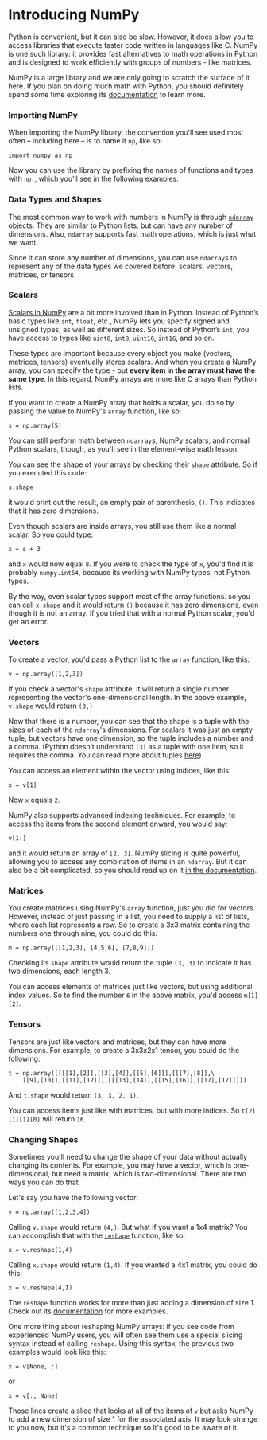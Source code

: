 # Introducing NumPy

Python is convenient, but it can also be slow. However, it does allow you to access libraries that execute faster code written in languages like C. NumPy is one such library: it provides fast alternatives to math operations in Python and is designed to work efficiently with groups of numbers - like matrices.

NumPy is a large library and we are only going to scratch the surface of it here. If you plan on doing much math with Python, you should definitely spend some time exploring its [documentation](https://docs.scipy.org/doc/numpy/reference/) to learn more.

### Importing NumPy

When importing the NumPy library, the convention you'll see used most often – including here – is to name it `np`, like so:

```
import numpy as np 
```

Now you can use the library by prefixing the names of functions and types with `np.`, which you'll see in the following examples.

### Data Types and Shapes

The most common way to work with numbers in NumPy is through [`ndarray`](https://docs.scipy.org/doc/numpy/reference/arrays.html) objects. They are similar to Python lists, but can have any number of dimensions. Also, `ndarray` supports fast math operations, which is just what we want.

Since it can store any number of dimensions, you can use `ndarray`s to represent any of the data types we covered before: scalars, vectors, matrices, or tensors.

### Scalars

[Scalars in NumPy](https://docs.scipy.org/doc/numpy/reference/arrays.scalars.html) are a bit more involved than in Python. Instead of Python’s basic types like `int`, `float`, etc., NumPy lets you specify signed and unsigned types, as well as different sizes. So instead of Python’s `int`, you have access to types like `uint8`, `int8`, `uint16`, `int16`, and so on.

These types are important because every object you make (vectors, matrices, tensors) eventually stores scalars. And when you create a NumPy array, you can specify the type - but **every item in the array must have the same type**. In this regard, NumPy arrays are more like C arrays than Python lists.

If you want to create a NumPy array that holds a scalar, you do so by passing the value to NumPy's `array` function, like so:

```
s = np.array(5)
```

You can still perform math between `ndarray`s, NumPy scalars, and normal Python scalars, though, as you'll see in the element-wise math lesson.

You can see the shape of your arrays by checking their `shape` attribute. So if you executed this code:

```
s.shape
```

it would print out the result, an empty pair of parenthesis, `()`. This indicates that it has zero dimensions.

Even though scalars are inside arrays, you still use them like a normal scalar. So you could type:

```
x = s + 3
```

and `x` would now equal `8`. If you were to check the type of `x`, you'd find it is probably `numpy.int64`, because its working with NumPy types, not Python types.

By the way, even scalar types support most of the array functions. so you can call `x.shape` and it would return `()` because it has zero dimensions, even though it is not an array. If you tried that with a normal Python scalar, you'd get an error.

### Vectors

To create a vector, you'd pass a Python list to the `array` function, like this:

```
v = np.array([1,2,3])
```

If you check a vector's `shape` attribute, it will return a single number representing the vector's one-dimensional length. In the above example, `v.shape` would return `(3,)`

Now that there is a number, you can see that the shape is a tuple with the sizes of each of the `ndarray`'s dimensions. For scalars it was just an empty tuple, but vectors have one dimension, so the tuple includes a number and a comma. (Python doesn’t understand `(3)` as a tuple with one item, so it requires the comma. You can read more about tuples [here](https://docs.python.org/3/tutorial/datastructures.html#tuples-and-sequences))

You can access an element within the vector using indices, like this:

```
x = v[1]
```

Now `x` equals `2`.

NumPy also supports advanced indexing techniques. For example, to access the items from the second element onward, you would say:

```
v[1:]
```

and it would return an array of `[2, 3]`. NumPy slicing is quite powerful, allowing you to access any combination of items in an `ndarray`. But it can also be a bit complicated, so you should read up on it [in the documentation](https://docs.scipy.org/doc/numpy/reference/arrays.indexing.html).

### Matrices

You create matrices using NumPy's `array` function, just you did for vectors. However, instead of just passing in a list, you need to supply a list of lists, where each list represents a row. So to create a 3x3 matrix containing the numbers one through nine, you could do this:

```
m = np.array([[1,2,3], [4,5,6], [7,8,9]])
```

Checking its `shape` attribute would return the tuple `(3, 3)` to indicate it has two dimensions, each length 3.

You can access elements of matrices just like vectors, but using additional index values. So to find the number `6` in the above matrix, you'd access `m[1][2]`.

### Tensors

Tensors are just like vectors and matrices, but they can have more dimensions. For example, to create a 3x3x2x1 tensor, you could do the following:

```
t = np.array([[[[1],[2]],[[3],[4]],[[5],[6]]],[[[7],[8]],\
    [[9],[10]],[[11],[12]]],[[[13],[14]],[[15],[16]],[[17],[17]]]])
```

And `t.shape` would return `(3, 3, 2, 1)`.

You can access items just like with matrices, but with more indices. So `t[2][1][1][0]` will return `16`.

### Changing Shapes

Sometimes you'll need to change the shape of your data without actually changing its contents. For example, you may have a vector, which is one-dimensional, but need a matrix, which is two-dimensional. There are two ways you can do that.

Let's say you have the following vector:

```
v = np.array([1,2,3,4])
```

Calling `v.shape` would return `(4,)`. But what if you want a 1x4 matrix? You can accomplish that with the [`reshape`](https://docs.scipy.org/doc/numpy/reference/generated/numpy.reshape.html) function, like so:

```
x = v.reshape(1,4)
```

Calling `x.shape` would return `(1,4)`. If you wanted a 4x1 matrix, you could do this:

```
x = v.reshape(4,1)
```

The `reshape` function works for more than just adding a dimension of size 1. Check out its [documentation](https://docs.scipy.org/doc/numpy/reference/generated/numpy.reshape.html) for more examples.

One more thing about reshaping NumPy arrays: if you see code from experienced NumPy users, you will often see them use a special slicing syntax instead of calling `reshape`. Using this syntax, the previous two examples would look like this:

```
x = v[None, :]
```

or

```
x = v[:, None]
```

Those lines create a slice that looks at all of the items of `v` but asks NumPy to add a new dimension of size 1 for the associated axis. It may look strange to you now, but it's a common technique so it's good to be aware of it.